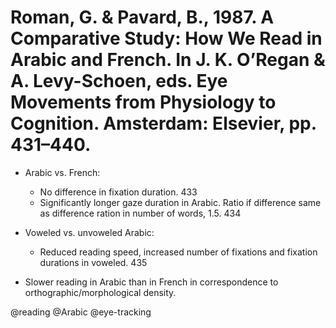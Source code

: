 # Roman, G. & Pavard, B., 1987. A Comparative Study: How We Read in Arabic and French. In J. K. O’Regan & A. Levy-Schoen, eds. Eye Movements from Physiology to Cognition. Amsterdam: Elsevier, pp. 431–440.

- Arabic vs. French:
    - No difference in fixation duration. 433
    - Significantly longer gaze duration in Arabic. Ratio if difference same as difference ration in number of words, 1.5. 434

- Voweled vs. unvoweled Arabic:
    - Reduced reading speed, increased number of fixations and fixation durations in voweled. 435

- Slower reading in Arabic than in French in correspondence to orthographic/morphological density. 

@reading
@Arabic
@eye-tracking
